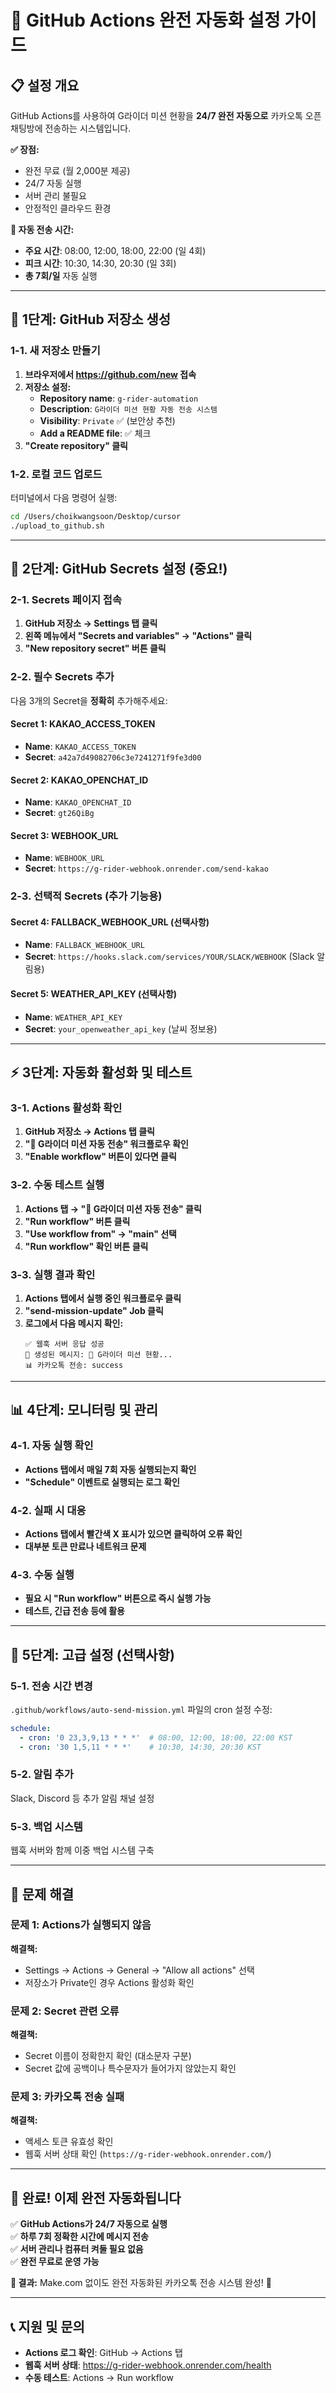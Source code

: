 # 🚀 GitHub Actions 완전 자동화 설정 가이드

## 📋 **설정 개요**

GitHub Actions를 사용하여 G라이더 미션 현황을 **24/7 완전 자동으로** 카카오톡 오픈채팅방에 전송하는 시스템입니다.

**✅ 장점:**
- 완전 무료 (월 2,000분 제공)
- 24/7 자동 실행
- 서버 관리 불필요
- 안정적인 클라우드 환경

**📅 자동 전송 시간:**
- **주요 시간**: 08:00, 12:00, 18:00, 22:00 (일 4회)
- **피크 시간**: 10:30, 14:30, 20:30 (일 3회)
- **총 7회/일** 자동 실행

---

## 🔧 **1단계: GitHub 저장소 생성**

### 1-1. 새 저장소 만들기
1. **브라우저에서 https://github.com/new 접속**
2. **저장소 설정:**
   - **Repository name**: `g-rider-automation`
   - **Description**: `G라이더 미션 현황 자동 전송 시스템`
   - **Visibility**: `Private` ✅ (보안상 추천)
   - **Add a README file**: ✅ 체크
3. **"Create repository" 클릭**

### 1-2. 로컬 코드 업로드
터미널에서 다음 명령어 실행:
```bash
cd /Users/choikwangsoon/Desktop/cursor
./upload_to_github.sh
```

---

## 🔐 **2단계: GitHub Secrets 설정 (중요!)**

### 2-1. Secrets 페이지 접속
1. **GitHub 저장소 → Settings 탭 클릭**
2. **왼쪽 메뉴에서 "Secrets and variables" → "Actions" 클릭**
3. **"New repository secret" 버튼 클릭**

### 2-2. 필수 Secrets 추가

다음 3개의 Secret을 **정확히** 추가해주세요:

#### **Secret 1: KAKAO_ACCESS_TOKEN**
- **Name**: `KAKAO_ACCESS_TOKEN`
- **Secret**: `a42a7d49082706c3e7241271f9fe3d00`

#### **Secret 2: KAKAO_OPENCHAT_ID**
- **Name**: `KAKAO_OPENCHAT_ID` 
- **Secret**: `gt26QiBg`

#### **Secret 3: WEBHOOK_URL**
- **Name**: `WEBHOOK_URL`
- **Secret**: `https://g-rider-webhook.onrender.com/send-kakao`

### 2-3. 선택적 Secrets (추가 기능용)

#### **Secret 4: FALLBACK_WEBHOOK_URL** (선택사항)
- **Name**: `FALLBACK_WEBHOOK_URL`
- **Secret**: `https://hooks.slack.com/services/YOUR/SLACK/WEBHOOK` (Slack 알림용)

#### **Secret 5: WEATHER_API_KEY** (선택사항)
- **Name**: `WEATHER_API_KEY` 
- **Secret**: `your_openweather_api_key` (날씨 정보용)

---

## ⚡ **3단계: 자동화 활성화 및 테스트**

### 3-1. Actions 활성화 확인
1. **GitHub 저장소 → Actions 탭 클릭**
2. **"🚀 G라이더 미션 자동 전송" 워크플로우 확인**
3. **"Enable workflow" 버튼이 있다면 클릭**

### 3-2. 수동 테스트 실행
1. **Actions 탭 → "🚀 G라이더 미션 자동 전송" 클릭**
2. **"Run workflow" 버튼 클릭**
3. **"Use workflow from" → "main" 선택**
4. **"Run workflow" 확인 버튼 클릭**

### 3-3. 실행 결과 확인
1. **Actions 탭에서 실행 중인 워크플로우 클릭**
2. **"send-mission-update" Job 클릭**
3. **로그에서 다음 메시지 확인:**
   ```
   ✅ 웹훅 서버 응답 성공
   📝 생성된 메시지: 🚀 G라이더 미션 현황...
   📊 카카오톡 전송: success
   ```

---

## 📊 **4단계: 모니터링 및 관리**

### 4-1. 자동 실행 확인
- **Actions 탭에서 매일 7회 자동 실행되는지 확인**
- **"Schedule" 이벤트로 실행되는 로그 확인**

### 4-2. 실패 시 대응
- **Actions 탭에서 빨간색 X 표시가 있으면 클릭하여 오류 확인**
- **대부분 토큰 만료나 네트워크 문제**

### 4-3. 수동 실행
- **필요 시 "Run workflow" 버튼으로 즉시 실행 가능**
- **테스트, 긴급 전송 등에 활용**

---

## 🔧 **5단계: 고급 설정 (선택사항)**

### 5-1. 전송 시간 변경
`.github/workflows/auto-send-mission.yml` 파일의 cron 설정 수정:
```yaml
schedule:
  - cron: '0 23,3,9,13 * * *'  # 08:00, 12:00, 18:00, 22:00 KST
  - cron: '30 1,5,11 * * *'    # 10:30, 14:30, 20:30 KST
```

### 5-2. 알림 추가
Slack, Discord 등 추가 알림 채널 설정

### 5-3. 백업 시스템
웹훅 서버와 함께 이중 백업 시스템 구축

---

## 🚨 **문제 해결**

### 문제 1: Actions가 실행되지 않음
**해결책:**
- Settings → Actions → General → "Allow all actions" 선택
- 저장소가 Private인 경우 Actions 활성화 확인

### 문제 2: Secret 관련 오류
**해결책:**
- Secret 이름이 정확한지 확인 (대소문자 구분)
- Secret 값에 공백이나 특수문자가 들어가지 않았는지 확인

### 문제 3: 카카오톡 전송 실패
**해결책:**
- 액세스 토큰 유효성 확인
- 웹훅 서버 상태 확인 (`https://g-rider-webhook.onrender.com/`)

---

## 🎉 **완료! 이제 완전 자동화됩니다**

✅ **GitHub Actions가 24/7 자동으로 실행**  
✅ **하루 7회 정확한 시간에 메시지 전송**  
✅ **서버 관리나 컴퓨터 켜둘 필요 없음**  
✅ **완전 무료로 운영 가능**  

**🎯 결과:** Make.com 없이도 완전 자동화된 카카오톡 전송 시스템 완성! 🚀

---

## 📞 **지원 및 문의**

- **Actions 로그 확인**: GitHub → Actions 탭
- **웹훅 서버 상태**: https://g-rider-webhook.onrender.com/health
- **수동 테스트**: Actions → Run workflow 